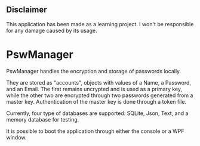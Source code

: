 ## Disclaimer
This application has been made as a learning project. I won't be responsible for any damage caused by its usage.

# PswManager
PswManager handles the encryption and storage of passwords locally.

They are stored as "accounts", objects with values of a Name, a Password, and an Email. The first remains uncrypted and is used as a primary key, while the other two are encrypted through two passwords generated from a master key. Authentication of the master key is done through a token file.

Currently, four type of databases are supported: SQLite, Json, Text, and a memory database for testing.

It is possible to boot the application through either the console or a WPF window.
